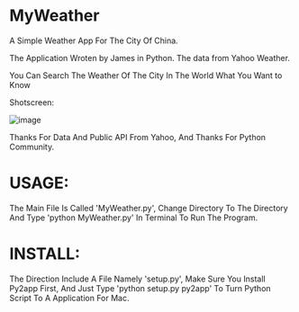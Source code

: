 MyWeather
=========

A Simple Weather App For The City Of China.

The Application Wroten by James in Python. The data from Yahoo Weather.

You Can Search The Weather Of The City In The World What You Want to Know

Shotscreen:

![image](https://raw.githubusercontent.com/Jamesxu182/MyWeather/master/Interface/Interface.png)

Thanks For Data And Public API From Yahoo, 
And Thanks For Python Community.

USAGE:
==========

The Main File Is Called 'MyWeather.py', Change Directory To The Directory And Type 'python MyWeather.py' In Terminal To Run The Program.

INSTALL:
===========

The Direction Include A File Namely 'setup.py', Make Sure You Install Py2app First, And Just Type 'python setup.py py2app' To Turn Python Script To A Application For Mac.
